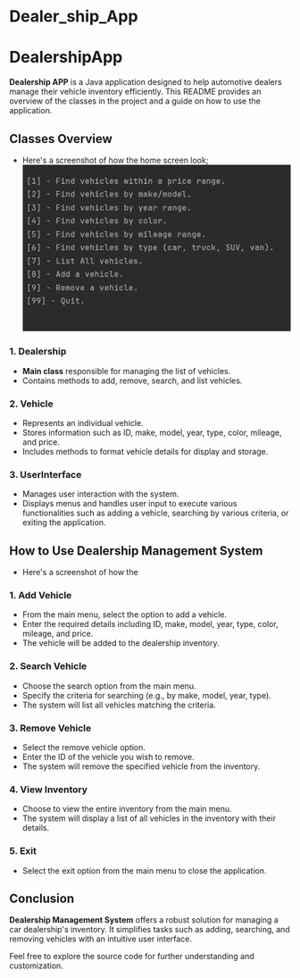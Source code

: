 # Dealer_ship_App
# DealershipApp

**Dealership APP** is a Java application designed to help automotive dealers manage their vehicle inventory efficiently. This README provides an overview of the classes in the project and a guide on how to use the application.

## Classes Overview
- Here's a screenshot of how the home screen look;
![HomeDisplay](Images/HomeDisplay.PNG)

### 1. Dealership
- **Main class** responsible for managing the list of vehicles.
- Contains methods to add, remove, search, and list vehicles.

### 2. Vehicle
- Represents an individual vehicle.
- Stores information such as ID, make, model, year, type, color, mileage, and price.
- Includes methods to format vehicle details for display and storage.

### 3. UserInterface
- Manages user interaction with the system.
- Displays menus and handles user input to execute various functionalities such as adding a vehicle, searching by various criteria, or exiting the application.

## How to Use Dealership Management System
- Here's a screenshot of how the

### 1. Add Vehicle
- From the main menu, select the option to add a vehicle.
- Enter the required details including ID, make, model, year, type, color, mileage, and price.
- The vehicle will be added to the dealership inventory.

### 2. Search Vehicle
- Choose the search option from the main menu.
- Specify the criteria for searching (e.g., by make, model, year, type).
- The system will list all vehicles matching the criteria.

### 3. Remove Vehicle
- Select the remove vehicle option.
- Enter the ID of the vehicle you wish to remove.
- The system will remove the specified vehicle from the inventory.

### 4. View Inventory
- Choose to view the entire inventory from the main menu.
- The system will display a list of all vehicles in the inventory with their details.

### 5. Exit
- Select the exit option from the main menu to close the application.

## Conclusion

**Dealership Management System** offers a robust solution for managing a car dealership's inventory. It simplifies tasks such as adding, searching, and removing vehicles with an intuitive user interface.

Feel free to explore the source code for further understanding and customization.

